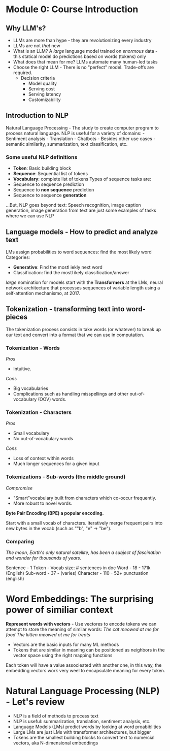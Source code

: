 # Module 0: Course Introduction

## Why LLM's?

- LLMs are more than hype - they are revolutionizing every industry
- LLMs are not _that_ new
- What is an LLM? A _large_ language model trained on _enormous_ data - this statical model do predictions based on words (tokens) only
- What does that mean for me? LLMs automate many human-led tasks
- Choose the right LLM - There is no "perfect" model. Trade-offs are required.
  - Decision criteria
    - Model quality
    - Serving cost
    - Serving latency
    - Customizability

## Introduction to NLP

Natural Language Processing - The study to create computer program to process natural language.
NLP is useful for a variety of domains: - Sentiment analysis - Translation - Chatbots - Besides other use cases - semantic similarity, summarization, text classification, etc.

### Some useful NLP definitions

- **Token**: Basic building block
- **Sequence**: Sequential list of tokens
- **Vocabulary**: complete list of tokens
  Types of sequence tasks are:
- Sequence to sequence prediction
- Sequence to **non sequence** prediction
- Sequence to sequence **generation**

...But, NLP goes beyond text: Speech recognition, image caption generation, image generation from text are just some examples of tasks where we can use NLP

## Language models - How to predict and analyze text

LMs assign probabilities to word sequences: find the most likely word
Categories:

- **Generative**: Find the mostl iekly next word
- Classification: find the mostl ikely classification/answer

_large_ nomination for models start with the **Transformers** at the LMs, neural network architecture that processes sequences of variable length using a self-attention mechanismo, at 2017.

## Tokenization - transforming text into word-pieces

The tokenization process consists in take words (or whatever) to break up our text and convert into a format that we can use in computation.

### Tokenization - Words

_Pros_

- Intuitive.

_Cons_

- Big vocabularies
- Complications such as handling misspellings and other out-of-vocabulary (OOV) words.

### Tokenization - Characters

_Pros_

- Small vocabulary
- No out-of-vocabulary words

_Cons_

- Loss of context within words
- Much longer sequences for a given input

### Tokenizations - Sub-words (the middle ground)

_Compromise_

- "Smart"vocabulary built from characters which co-occur frequently.
- More robust to novel words.

**Byte Pair Encoding (BPE) a popular encoding.**

Start with a small vocab of characters.
Iteratively merge frequent pairs into new bytes in the vocab (such as ""b", "e" -> "be").

### Comparing

_The moon, Earth's only natural satellite, has been a subject of fascination and wonder for thousands of years._

Sentence - 1 Token - Vocab size: # sentences in doc
Word - 18 - 171k (English)
Sub-word - 37 - (varies)
Character - 110 - 52+ punctuation (english)

# Word Embeddings: The surprising power of similiar context

**Represent words with vectors** - Use vectores to encode tokens we can attempt to store the meaning of similar words:
_The cat meowed at me for food_
_The kitten meowed at me for treats_

- Vectors are the basic inputs for many ML methods
- Tokens that are similar in meaning can be positioned as neighbors in the vector space using the right mapping functions

Each token will have a value associeated with another one, in this way, the embedding vectors work very weel to encapsulate meaning for every token.

# Natural Language Processing (NLP) - Let's review

- NLP is a field of methods to process text
- NLP is useful: summarization, translation, sentiment analysis, etc.
- Language Models (LMs) predict words by looking at word proabiblities
- Large LMs are just LMs with transformer architectures, but bigger
- Tokens are the smallest building blocks to convert text to numercial vectors, aka N-dimensional embeddings

